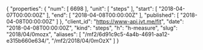 {
  "properties": {
    "num": [
      6698
    ],
    "unit": [
      "steps"
    ],
    "start": [
      "2018-04-07T00:00:00Z"
    ],
    "end": [
      "2018-04-08T00:00:00Z"
    ],
    "published": [
      "2018-04-08T00:00:00Z"
    ]
  },
  "client_id": "https://www-api.jvt.me/fit",
  "date": "2018-04-08T00:00:00Z",
  "kind": "steps",
  "h": "h-measure",
  "slug": "2018/04/0mozx",
  "aliases": [
    "/mf2/6d91c9c5-4a4b-4691-aa12-e315b660e634/",
    "/mf2/2018/04/0mOzX"
  ]
}
